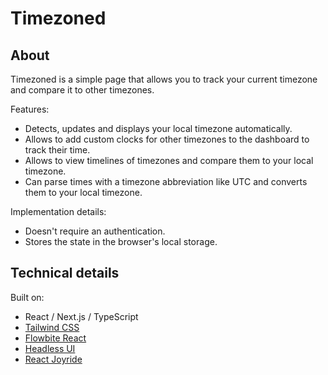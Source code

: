 # Timezoned

## About

Timezoned is a simple page that allows you to track your current timezone and compare it to other timezones.

Features:

- Detects, updates and displays your local timezone automatically.
- Allows to add custom clocks for other timezones to the dashboard to track their time.
- Allows to view timelines of timezones and compare them to your local timezone.
- Can parse times with a timezone abbreviation like UTC and converts them to your local timezone.

Implementation details:

- Doesn't require an authentication.
- Stores the state in the browser's local storage.

## Technical details

Built on:

- React / Next.js / TypeScript
- [Tailwind CSS](https://tailwindcss.com/)
- [Flowbite React](https://flowbite-react.com/)
- [Headless UI](https://headlessui.com/)
- [React Joyride](https://react-joyride.com/)
